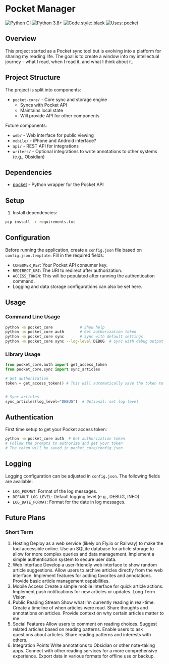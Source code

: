 # Pocket Manager

[![Python CI](https://github.com/sayhar/pocket-shuffler/actions/workflows/python.yml/badge.svg)](https://github.com/sayhar/pocket-shuffler/actions)
[![Python 3.8+](https://img.shields.io/badge/python-3.8+-blue.svg)](https://www.python.org/downloads/)
[![Code style: black](https://img.shields.io/badge/code%20style-black-000000.svg)](https://github.com/psf/black)
[![Uses: pocket](https://img.shields.io/badge/uses-pocket-blue.svg)](https://github.com/tapanpandita/pocket/)

## Overview

This project started as a Pocket sync tool but is evolving into a platform for sharing my reading life. The goal is to create a window into my intellectual journey - what I read, when I read it, and what I think about it.

## Project Structure

The project is split into components:

- `pocket-core/` - Core sync and storage engine
  - Syncs with Pocket API
  - Maintains local state
  - Will provide API for other components

Future components:

- `web/` - Web interface for public viewing
- `mobile/` - iPhone and Android interface?
- `api/` - REST API for integrations
- `writers/` - Optional integrations to write annotations to other systems (e.g., Obsidian)

## Dependencies

- [pocket](https://github.com/tapanpandita/pocket/) - Python wrapper for the Pocket API

## Setup

1. Install dependencies:

```bash
pip install -r requirements.txt
```

## Configuration

Before running the application, create a `config.json` file based on `config.json.template`. Fill in the required fields:

- `CONSUMER_KEY`: Your Pocket API consumer key.
- `REDIRECT_URI`: The URI to redirect after authorization.
- `ACCESS_TOKEN`: This will be populated after running the authentication command.
- Logging and data storage configurations can also be set here.

## Usage

### Command Line Usage

```bash
python -m pocket_core            # Show help
python -m pocket_core auth       # Get authorization token
python -m pocket_core sync       # Sync with default settings
python -m pocket_core sync --log-level DEBUG  # Sync with debug output
```

### Library Usage

```python
from pocket_core.auth import get_access_token
from pocket_core.sync import sync_articles

# Get authorization
token = get_access_token() # This will automatically save the token to config.json


# Sync articles
sync_articles(log_level="DEBUG")  # Optional: set log level
```

## Authentication

First time setup to get your Pocket access token:

```bash
python -m pocket_core auth  # Get authorization token
# Follow the prompts to authorize and get your token
# The token will be saved in pocket_core/config.json
```

## Logging

Logging configuration can be adjusted in `config.json`. The following fields are available:

- `LOG_FORMAT`: Format of the log messages.
- `DEFAULT_LOG_LEVEL`: Default logging level (e.g., DEBUG, INFO).
- `LOG_DATE_FORMAT`: Format for the date in log messages.

## Future Plans

### Short Term

1. Hosting
   Deploy as a web service (likely on Fly.io or Railway) to make the tool accessible online.
   Use an SQLite database for article storage to allow for more complex queries and data management.
   Implement a simple authentication system to secure user data.
2. Web Interface
   Develop a user-friendly web interface to show random article suggestions.
   Allow users to archive articles directly from the web interface.
   Implement features for adding favorites and annotations.
   Provide basic article management capabilities.
3. Mobile Access
   Create a simple mobile interface for quick article actions.
   Implement push notifications for new articles or updates.
   Long Term Vision
4. Public Reading Stream
   Show what I'm currently reading in real-time.
   Create a timeline of when articles were read.
   Share thoughts and annotations on articles.
   Provide context on why certain articles matter to me.
5. Social Features
   Allow users to comment on reading choices.
   Suggest related articles based on reading patterns.
   Enable users to ask questions about articles.
   Share reading patterns and interests with others.
6. Integration Points
   Write annotations to Obsidian or other note-taking apps.
   Connect with other reading services for a more comprehensive experience.
   Export data in various formats for offline use or backup.
